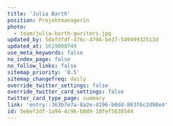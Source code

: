 ```yaml
---
title: 'Julia Barth'
position: Projektmanagerin
photo:
  - team/julia-barth-gwriters.jpg
updated_by: 5dafdfdf-476c-4794-be37-54949932513d
updated_at: 1619008749
use_meta_keywords: false
no_index_page: false
no_follow_links: false
sitemap_priority: '0.5'
sitemap_changefreq: daily
override_twitter_settings: false
override_twitter_card_settings: false
twitter_card_type_page: summary
link: 'entry::363b7e7a-8a2e-4196-b0dd-863f6c2d98e4'
id: 5e6ef2df-1a94-4c96-b8d9-10fef5638544
---
```

